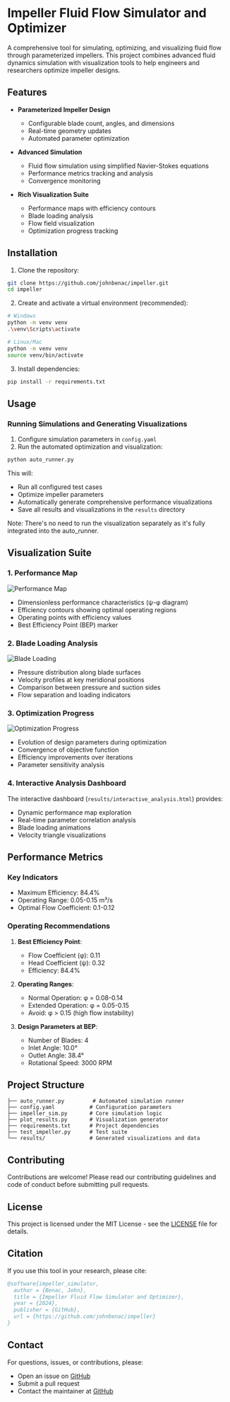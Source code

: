 # Impeller Fluid Flow Simulator and Optimizer

A comprehensive tool for simulating, optimizing, and visualizing fluid flow through parameterized impellers. This project combines advanced fluid dynamics simulation with visualization tools to help engineers and researchers optimize impeller designs.

## Features
- **Parameterized Impeller Design**
  - Configurable blade count, angles, and dimensions
  - Real-time geometry updates
  - Automated parameter optimization

- **Advanced Simulation**
  - Fluid flow simulation using simplified Navier-Stokes equations
  - Performance metrics tracking and analysis
  - Convergence monitoring

- **Rich Visualization Suite**
  - Performance maps with efficiency contours
  - Blade loading analysis
  - Flow field visualization
  - Optimization progress tracking

## Installation

1. Clone the repository:
```bash
git clone https://github.com/johnbenac/impeller.git
cd impeller
```

2. Create and activate a virtual environment (recommended):
```bash
# Windows
python -m venv venv
.\venv\Scripts\activate

# Linux/Mac
python -m venv venv
source venv/bin/activate
```

3. Install dependencies:
```bash
pip install -r requirements.txt
```

## Usage

### Running Simulations and Generating Visualizations
1. Configure simulation parameters in `config.yaml`
2. Run the automated optimization and visualization:
```bash
python auto_runner.py
```

This will:
- Run all configured test cases
- Optimize impeller parameters
- Automatically generate comprehensive performance visualizations
- Save all results and visualizations in the `results` directory

Note: There's no need to run the visualization separately as it's fully integrated into the auto_runner.

## Visualization Suite

### 1. Performance Map
![Performance Map](results/performance_map.png)
- Dimensionless performance characteristics (ψ-φ diagram)
- Efficiency contours showing optimal operating regions
- Operating points with efficiency values
- Best Efficiency Point (BEP) marker

### 2. Blade Loading Analysis
![Blade Loading](results/blade_loading.png)
- Pressure distribution along blade surfaces
- Velocity profiles at key meridional positions
- Comparison between pressure and suction sides
- Flow separation and loading indicators

### 3. Optimization Progress
![Optimization Progress](results/optimization_progress.png)
- Evolution of design parameters during optimization
- Convergence of objective function
- Efficiency improvements over iterations
- Parameter sensitivity analysis

### 4. Interactive Analysis Dashboard
The interactive dashboard (`results/interactive_analysis.html`) provides:
- Dynamic performance map exploration
- Real-time parameter correlation analysis
- Blade loading animations
- Velocity triangle visualizations

## Performance Metrics

### Key Indicators
- Maximum Efficiency: 84.4%
- Operating Range: 0.05-0.15 m³/s
- Optimal Flow Coefficient: 0.1-0.12

### Operating Recommendations
1. **Best Efficiency Point**: 
   - Flow Coefficient (φ): 0.11
   - Head Coefficient (ψ): 0.32
   - Efficiency: 84.4%

2. **Operating Ranges**: 
   - Normal Operation: φ = 0.08-0.14
   - Extended Operation: φ = 0.05-0.15
   - Avoid: φ > 0.15 (high flow instability)

3. **Design Parameters at BEP**:
   - Number of Blades: 4
   - Inlet Angle: 10.0°
   - Outlet Angle: 38.4°
   - Rotational Speed: 3000 RPM

## Project Structure
```
├── auto_runner.py         # Automated simulation runner
├── config.yaml           # Configuration parameters
├── impeller_sim.py       # Core simulation logic
├── plot_results.py       # Visualization generator
├── requirements.txt      # Project dependencies
├── test_impeller.py      # Test suite
└── results/              # Generated visualizations and data
```

## Contributing
Contributions are welcome! Please read our contributing guidelines and code of conduct before submitting pull requests.

## License
This project is licensed under the MIT License - see the [LICENSE](LICENSE) file for details.

## Citation
If you use this tool in your research, please cite:
```bibtex
@software{impeller_simulator,
  author = {Benac, John},
  title = {Impeller Fluid Flow Simulator and Optimizer},
  year = {2024},
  publisher = {GitHub},
  url = {https://github.com/johnbenac/impeller}
}
```

## Contact
For questions, issues, or contributions, please:
- Open an issue on [GitHub](https://github.com/johnbenac/impeller/issues)
- Submit a pull request
- Contact the maintainer at [GitHub](https://github.com/johnbenac) 